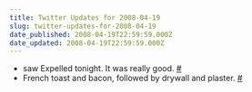 ```yaml
---
title: Twitter Updates for 2008-04-19
slug: twitter-updates-for-2008-04-19
date_published: 2008-04-19T22:59:59.000Z
date_updated: 2008-04-19T22:59:59.000Z
---
```


- saw Expelled tonight. It was really good. [#](http://twitter.com/joelgoodman/statuses/792321014)
- French toast and bacon, followed by drywall and plaster. [#](http://twitter.com/joelgoodman/statuses/792500455)
